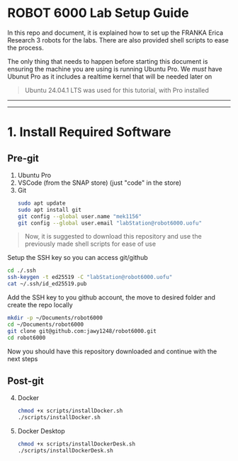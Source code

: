 # ROBOT 6000 Lab Setup Guide

In this repo and document, it is explained how to set up the FRANKA Erica Research 3 robots for the labs. There are also provided shell scripts to ease the process.

The only thing that needs to happen before starting this document is ensuring the machine you are using is running Ubuntu Pro. We _must_ have Ubunut Pro as it includes a realtime kernel that will be needed later on

> Ubuntu 24.04.1 LTS was used for this tutorial, with Pro installed

---

---

# 1. Install Required Software

## Pre-git

1. Ubuntu Pro
2. VSCode (from the SNAP store) (just "code" in the store)
3. Git
   ```bash
   sudo apt update
   sudo apt install git
   git config --global user.name "mek1156"
   git config --global user.email "labStation@robot6000.uofu"
   ```

> Now, it is suggested to download this repository and use the previously made shell scripts for ease of use

Setup the SSH key so you can access git/github

```bash
cd ./.ssh
ssh-keygen -t ed25519 -C "labStation@robot6000.uofu"
cat ~/.ssh/id_ed25519.pub
```

Add the SSH key to you github account, the move to desired folder and create the repo locally

```bash
mkdir -p ~/Documents/robot6000
cd ~/Documents/robot6000
git clone git@github.com:jawy1248/robot6000.git
cd robot6000
```

Now you should have this repository downloaded and continue with the next steps

## Post-git

4. Docker
   ```bash
   chmod +x scripts/installDocker.sh
   ./scripts/installDocker.sh
   ```
5. Docker Desktop
   ```bash
   chmod +x scripts/installDockerDesk.sh
   ./scripts/installDockerDesk.sh
   ```

